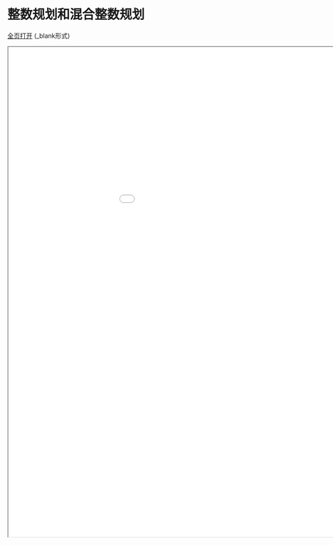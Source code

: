 
# 整数规划和混合整数规划
<a href="/texpdf/part-opt-chap-intprog.html" target="_blank">全页打开</a> (_blank形式)
<div class="pdf-class">
    <iframe  src=/texpdf/part-opt-chap-intprog.html width="1100" height="1100">
    </iframe>
</div>
